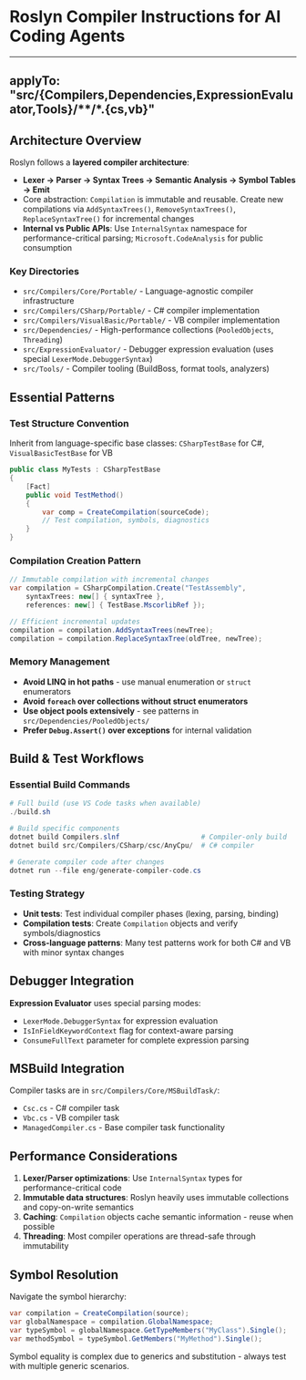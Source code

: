# Roslyn Compiler Instructions for AI Coding Agents

---
applyTo: "src/{Compilers,Dependencies,ExpressionEvaluator,Tools}/**/*.{cs,vb}"
---

## Architecture Overview

Roslyn follows a **layered compiler architecture**:
- **Lexer → Parser → Syntax Trees → Semantic Analysis → Symbol Tables → Emit**
- Core abstraction: `Compilation` is immutable and reusable. Create new compilations via `AddSyntaxTrees()`, `RemoveSyntaxTrees()`, `ReplaceSyntaxTree()` for incremental changes
- **Internal vs Public APIs**: Use `InternalSyntax` namespace for performance-critical parsing; `Microsoft.CodeAnalysis` for public consumption

### Key Directories
- `src/Compilers/Core/Portable/` - Language-agnostic compiler infrastructure
- `src/Compilers/CSharp/Portable/` - C# compiler implementation  
- `src/Compilers/VisualBasic/Portable/` - VB compiler implementation
- `src/Dependencies/` - High-performance collections (`PooledObjects`, `Threading`)
- `src/ExpressionEvaluator/` - Debugger expression evaluation (uses special `LexerMode.DebuggerSyntax`)
- `src/Tools/` - Compiler tooling (BuildBoss, format tools, analyzers)

## Essential Patterns

### Test Structure Convention
Inherit from language-specific base classes: `CSharpTestBase` for C#, `VisualBasicTestBase` for VB
```cs
public class MyTests : CSharpTestBase
{
    [Fact]
    public void TestMethod()
    {
        var comp = CreateCompilation(sourceCode);
        // Test compilation, symbols, diagnostics
    }
}
```

### Compilation Creation Pattern
```cs
// Immutable compilation with incremental changes
var compilation = CSharpCompilation.Create("TestAssembly", 
    syntaxTrees: new[] { syntaxTree },
    references: new[] { TestBase.MscorlibRef });

// Efficient incremental updates
compilation = compilation.AddSyntaxTrees(newTree);
compilation = compilation.ReplaceSyntaxTree(oldTree, newTree);
```

### Memory Management
- **Avoid LINQ in hot paths** - use manual enumeration or `struct` enumerators
- **Avoid `foreach` over collections without struct enumerators** 
- **Use object pools extensively** - see patterns in `src/Dependencies/PooledObjects/`
- **Prefer `Debug.Assert()` over exceptions** for internal validation

## Build & Test Workflows

### Essential Build Commands
```powershell
# Full build (use VS Code tasks when available)
./build.sh

# Build specific components  
dotnet build Compilers.slnf                    # Compiler-only build
dotnet build src/Compilers/CSharp/csc/AnyCpu/  # C# compiler

# Generate compiler code after changes
dotnet run --file eng/generate-compiler-code.cs
```

### Testing Strategy
- **Unit tests**: Test individual compiler phases (lexing, parsing, binding)
- **Compilation tests**: Create `Compilation` objects and verify symbols/diagnostics
- **Cross-language patterns**: Many test patterns work for both C# and VB with minor syntax changes

## Debugger Integration

**Expression Evaluator** uses special parsing modes:
- `LexerMode.DebuggerSyntax` for expression evaluation
- `IsInFieldKeywordContext` flag for context-aware parsing
- `ConsumeFullText` parameter for complete expression parsing

## MSBuild Integration

Compiler tasks are in `src/Compilers/Core/MSBuildTask/`:
- `Csc.cs` - C# compiler task
- `Vbc.cs` - VB compiler task  
- `ManagedCompiler.cs` - Base compiler task functionality

## Performance Considerations

1. **Lexer/Parser optimizations**: Use `InternalSyntax` types for performance-critical code
2. **Immutable data structures**: Roslyn heavily uses immutable collections and copy-on-write semantics
3. **Caching**: `Compilation` objects cache semantic information - reuse when possible
4. **Threading**: Most compiler operations are thread-safe through immutability

## Symbol Resolution

Navigate the symbol hierarchy:
```cs
var compilation = CreateCompilation(source);
var globalNamespace = compilation.GlobalNamespace;
var typeSymbol = globalNamespace.GetTypeMembers("MyClass").Single();
var methodSymbol = typeSymbol.GetMembers("MyMethod").Single();
```

Symbol equality is complex due to generics and substitution - always test with multiple generic scenarios.